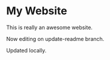 # My Website
This is really an awesome website.

Now editing on update-readme branch.

Updated locally.
